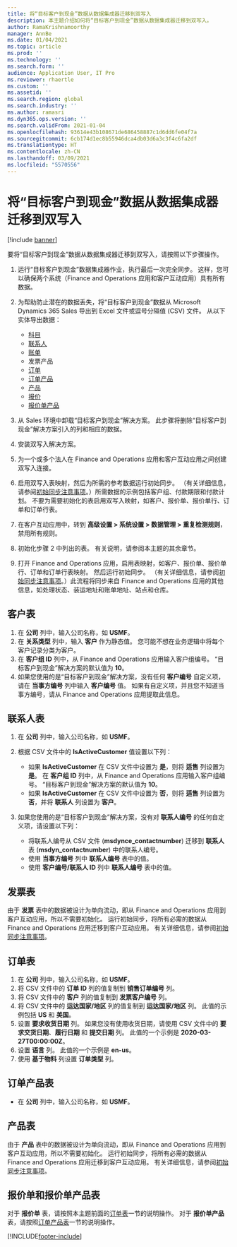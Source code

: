 ```yaml
---
title: 将“目标客户到现金”数据从数据集成器迁移到双写入
description: 本主题介绍如何将“目标客户到现金”数据从数据集成器迁移到双写入。
author: RamaKrishnamoorthy
manager: AnnBe
ms.date: 01/04/2021
ms.topic: article
ms.prod: ''
ms.technology: ''
ms.search.form: ''
audience: Application User, IT Pro
ms.reviewer: rhaertle
ms.custom: ''
ms.assetid: ''
ms.search.region: global
ms.search.industry: ''
ms.author: ramasri
ms.dyn365.ops.version: ''
ms.search.validFrom: 2021-01-04
ms.openlocfilehash: 93614e43b108671de686458887c1d6dd6fe04f7a
ms.sourcegitcommit: 6cb174d1ec8b55946dca4db03d6a3c3f4c6fa2df
ms.translationtype: HT
ms.contentlocale: zh-CN
ms.lasthandoff: 03/09/2021
ms.locfileid: "5570556"
---
```

# <a name="migrate-prospect-to-cash-data-from-data-integrator-to-dual-write"></a>将“目标客户到现金”数据从数据集成器迁移到双写入

[!include [banner](../../includes/banner.md)]

要将“目标客户到现金”数据从数据集成器迁移到双写入，请按照以下步骤操作。

1. 运行“目标客户到现金”数据集成器作业，执行最后一次完全同步。 这样，您可以确保两个系统（Finance and Operations 应用和客户互动应用）具有所有数据。
2. 为帮助防止潜在的数据丢失，将“目标客户到现金”数据从 Microsoft Dynamics 365 Sales 导出到 Excel 文件或逗号分隔值 (CSV) 文件。 从以下实体导出数据：

    - [科目](#account-table)
    - [联系人](#contact-table)
    - [账单](#invoice-table)
    - 发票产品
    - [订单](#order-table)
    - [订单产品](#order-products-table)
    - [产品](#products-table)
    - [报价](#quote-and-quote-product-tables)
    - [报价单产品](#quote-and-quote-product-tables)

3. 从 Sales 环境中卸载“目标客户到现金”解决方案。 此步骤将删除“目标客户到现金”解决方案引入的列和相应的数据。
4. 安装双写入解决方案。
5. 为一个或多个法人在 Finance and Operations 应用和客户互动应用之间创建双写入连接。
6. 启用双写入表映射，然后为所需的参考数据运行初始同步。 （有关详细信息，请参阅[初始同步注意事项](initial-sync-guidance.md)。）所需数据的示例包括客户组、付款期限和付款计划。 不要为需要初始化的表启用双写入映射，如客户、报价单、报价单行、订单和订单行表。
7. 在客户互动应用中，转到 **高级设置 \> 系统设置 \> 数据管理 \> 重复检测规则**，禁用所有规则。
8. 初始化步骤 2 中列出的表。 有关说明，请参阅本主题的其余章节。
9. 打开 Finance and Operations 应用，启用表映射，如客户、报价单、报价单行、订单和订单行表映射。 然后运行初始同步。 （有关详细信息，请参阅[初始同步注意事项](initial-sync-guidance.md)。）此流程将同步来自 Finance and Operations 应用的其他信息，如处理状态、装运地址和账单地址、站点和仓库。

## <a name="account-table"></a>客户表

1. 在 **公司** 列中，输入公司名称，如 **USMF**。
2. 在 **关系类型** 列中，输入 **客户** 作为静态值。 您可能不想在业务逻辑中将每个客户记录分类为客户。
3. 在 **客户组 ID** 列中，从 Finance and Operations 应用输入客户组编号。 “目标客户到现金”解决方案的默认值为 **10**。
4. 如果您使用的是“目标客户到现金”解决方案，没有任何 **客户编号** 自定义项，请在 **当事方编号** 列中输入 **客户编号** 值。 如果有自定义项，并且您不知道当事方编号，请从 Finance and Operations 应用提取此信息。

## <a name="contact-table"></a>联系人表

1. 在 **公司** 列中，输入公司名称，如 **USMF**。
2. 根据 CSV 文件中的 **IsActiveCustomer** 值设置以下列：

    - 如果 **IsActiveCustomer** 在 CSV 文件中设置为 **是**，则将 **适售** 列设置为 **是**。 在 **客户组 ID** 列中，从 Finance and Operations 应用输入客户组编号。 “目标客户到现金”解决方案的默认值为 **10**。
    - 如果 **IsActiveCustomer** 在 CSV 文件中设置为 **否**，则将 **适售** 列设置为 **否**，并将 **联系人** 列设置为 **客户**。

3. 如果您使用的是“目标客户到现金”解决方案，没有对 **联系人编号** 的任何自定义项，请设置以下列：

    - 将联系人编号从 CSV 文件 (**msdynce\_contactnumber**) 迁移到 **联系人** 表 (**msdyn\_contactnumber**) 中的联系人编号。
    - 使用 **当事方编号** 列中 **联系人编号** 表中的值。
    - 使用 **客户编号/联系人 ID** 列中 **联系人编号** 表中的值。

## <a name="invoice-table"></a>发票表

由于 **发票** 表中的数据被设计为单向流动，即从 Finance and Operations 应用到客户互动应用，所以不需要初始化。 运行初始同步，将所有必需的数据从 Finance and Operations 应用迁移到客户互动应用。 有关详细信息，请参阅[初始同步注意事项](initial-sync-guidance.md)。

## <a name="order-table"></a>订单表

1. 在 **公司** 列中，输入公司名称，如 **USMF**。
2. 将 CSV 文件中的 **订单 ID** 列的值复制到 **销售订单编号** 列。
3. 将 CSV 文件中的 **客户** 列的值复制到 **发票客户编号** 列。
4. 将 CSV 文件中的 **运达国家/地区** 列的值复制到 **运达国家/地区** 列。 此值的示例包括 **US** 和 **美国**。
5. 设置 **要求收货日期** 列。 如果您没有使用收货日期，请使用 CSV 文件中的 **要求交货日期**、**履行日期** 和 **提交日期** 列。 此值的一个示例是 **2020-03-27T00:00:00Z**。
6. 设置 **语言** 列。 此值的一个示例是 **en-us**。
7. 使用 **基于物料** 列设置 **订单类型** 列。

## <a name="order-products-table"></a>订单产品表

- 在 **公司** 列中，输入公司名称，如 **USMF**。

## <a name="products-table"></a>产品表

由于 **产品** 表中的数据被设计为单向流动，即从 Finance and Operations 应用到客户互动应用，所以不需要初始化。 运行初始同步，将所有必需的数据从 Finance and Operations 应用迁移到客户互动应用。 有关详细信息，请参阅[初始同步注意事项](initial-sync-guidance.md)。

## <a name="quote-and-quote-product-tables"></a>报价单和报价单产品表

对于 **报价单** 表，请按照本主题前面的[订单表](#order-table)一节的说明操作。 对于 **报价单产品** 表，请按照[订单产品表](#order-products-table)一节的说明操作。


[!INCLUDE[footer-include](../../../../includes/footer-banner.md)]